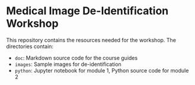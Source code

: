 # Medical Image De-Identification Workshop

This repository contains the resources needed for the workshop.  The directories contain:

* `doc`: Markdown source code for the course guides
* `images`: Sample images for de-identification
* `python`: Jupyter notebook for module 1, Python source code for module 2
